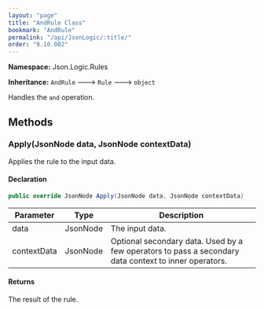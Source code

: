 ```yaml
---
layout: "page"
title: "AndRule Class"
bookmark: "AndRule"
permalink: "/api/JsonLogic/:title/"
order: "9.10.002"
---
```

**Namespace:** Json.Logic.Rules

**Inheritance:**
`AndRule`
 🡒 
`Rule`
 🡒 
`object`

Handles the `and` operation.

## Methods

### Apply(JsonNode data, JsonNode contextData)

Applies the rule to the input data.

#### Declaration

```c#
public override JsonNode Apply(JsonNode data, JsonNode contextData)
```

| Parameter | Type | Description |
|---|---|---|
| data | JsonNode | The input data. |
| contextData | JsonNode | Optional secondary data.  Used by a few operators to pass a secondary<br>    data context to inner operators. |


#### Returns

The result of the rule.

